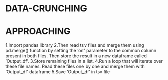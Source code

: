 # DATA-CRUNCHING

# APPROACHING
1.Import pandas library
2.Then read  tsv files and merge them using pd.merge() function by setting the ‘on’ parameter to the common column present in both files. Then store the result in a new dataframe called ‘Output_df’.
3.Store remaining files in a list.
4.Run a loop that will iterate over these file names. Read these files one by one and merge them with ‘Output_df’  dataframe
5.Save ‘Output_df’ in tsv file



